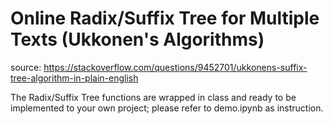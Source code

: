 # Online Radix/Suffix Tree for Multiple Texts (Ukkonen's Algorithms)
source: https://stackoverflow.com/questions/9452701/ukkonens-suffix-tree-algorithm-in-plain-english

The Radix/Suffix Tree functions are wrapped in class and ready to be implemented to your own project; please refer to demo.ipynb as instruction.
